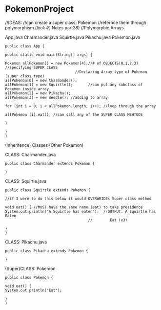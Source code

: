 # PokemonProject

//IDEAS:
//can create a super class: Pokemon
//refernce them through polymorphism (look @ Notes part38)
//Polymorphic Arrays



App.java    Charmander.java     Squirtle.java  Pikachu.java     Pokemon.java

    public class App {

    public static void main(String[] args) {

    Pokemon allPokemon[] = new Pokemon[4];//# of OBJECTS(0,1,2,3)  //specifying SUPER CLASS
                                    //Declaring Array type of Pokemon (super class type)
    allPokemon[0] = new Charmander();
    allPokemon[1] = new Squirtle();       //can put any subclass of Pokemon inside array
    allPokemon[2] = new Pikachu();
    allPokemon[3] = new Weedle(); //adding to array

    for (int i = 0; i < allPokemon.length; i++); //loop through the array

    allPokemon [i].eat(); //can call any of the SUPER CLASS MEHTODS

    }

    }
    }

(Inheritence) Classes (Other Pokemon)

CLASS: Charmander.java

    public class Charmander extends Pokemon {

    }

CLASS: Squirtle.java 

    public class Squirtle extends Pokemon {

    //if I were to do this below it would OVERWRIDEs Super class method

    void eat() { //MUST have the same name (eat) to take presidence
    System.out.println("A Squirtle has eaten");  //OUTPUT: A Squirtle has Eaten
                                          //        Eat (x3)

    }
    }

CLASS: Pikachu.java

    public class Pikachu extends Pokemon {

    }

(Super)CLASS: Pokemon

    public class Pokemon {

    void eat() {
    System.out.println("Eat");

    }
    }
